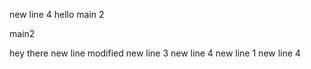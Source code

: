 new line 4
hello main 2

main2

hey there
new line modified
new line 3
new line 4
new line 1
new line 4
